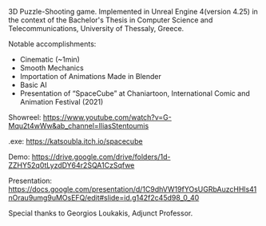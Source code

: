3D Puzzle-Shooting game. Implemented in Unreal Engine 4(version 4.25) in the context of the Bachelor's Thesis in Computer Science and Telecommunications, University of Thessaly, Greece. 

Notable accomplishments:
-	Cinematic (~1min)
-	Smooth Mechanics
-	Importation of Animations Made in Blender
-	Basic AI 
-	Presentation of “SpaceCube” at Chaniartoon, International Comic and Animation Festival (2021)

Showreel: https://www.youtube.com/watch?v=G-Mqu2t4wWw&ab_channel=IliasStentoumis

.exe: https://katsoubla.itch.io/spacecube

Demo: https://drive.google.com/drive/folders/1d-ZZHY52q0tLyzdDY64r2SQA1CzSqfwe

Presentation: https://docs.google.com/presentation/d/1C9dhVW19fYOsUGRbAuzcHHls41nOrau9umg9uMOsEFQ/edit#slide=id.g142f2c45d98_0_40

Special thanks to Georgios Loukakis, Adjunct Professor.
